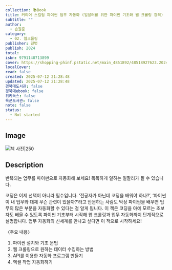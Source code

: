 ```yaml
---
collection: 📚Book
title: 커리어 스킬업 파이썬 업무 자동화 (일잘러를 위한 파이썬 기초와 웹 크롤링 강의)
subtitle: ""
author:
  - 손원준
category:
  - 02. 웹크롤링
publisher: 길벗
publish: 2024
total:
isbn: 9791140713899
cover: https://shopping-phinf.pstatic.net/main_4851892/48518927623.20240618091417.jpg
localCover:
read: false
created: 2025-07-12 21:28:48
updated: 2025-07-12 21:28:48
경북대도서관: false
경북대ebook: false
위키독스: false
육군도서관: false
note: false
status:
  - Not started
---
```


## Image
![책 사진|250](https://shopping-phinf.pstatic.net/main_4851892/48518927623.20240618091417.jpg)

## Description
반복되는 업무를 파이썬으로 자동화해 보세요!
똑똑하게 일하는 일잘러가 될 수 있습니다.

코딩은 이제 선택이 아니라 필수입니다. ‘전공자가 아닌데 코딩을 배워야 하나?’, ‘파이썬이 내 업무와 대체 무슨 관련이 있을까?’라고 반문하는 사람도 막상 파이썬을 배우면 업무의 많은 부분을 자동화할 수 있다는 걸 알게 됩니다. 이 책은 코딩을 아예 모르는 초보자도 배울 수 있도록 파이썬 기초부터 시작해 웹 크롤링과 업무 자동화까지 단계적으로 설명합니다. 업무 자동화의 신세계를 만나고 싶다면 이 책으로 시작하세요! 

〈주요 내용〉
1. 파이썬 설치와 기초 문법 
2. 웹 크롤링으로 원하는 데이터 수집하는 방법 
3. API를 이용한 자동화 프로그램 만들기
4. 엑셀 작업 자동화하기